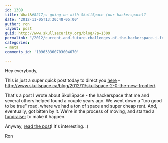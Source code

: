 ```yaml
---
id: 1309
title: What&#8217;s going on with SkullSpace (our hackerspace)?
date: '2012-11-05T13:30:48-05:00'
author: ron
layout: post
guid: http://www.skullsecurity.org/blog/?p=1309
permalink: "/2012/current-and-future-challenges-of-the-hackerspace-i-founded"
categories:
- meta
comments_id: '109638360703004670'

---
```


Hey everybody,

This is just a super quick post today to direct you <a href='http://www.skullspace.ca/blog/2012/11/skullspace-2-0-the-new-frontier/'>here</a> - <a href='http://www.skullspace.ca/blog/2012/11/skullspace-2-0-the-new-frontier/'>http://www.skullspace.ca/blog/2012/11/skullspace-2-0-the-new-frontier/</a>.

That's a post I wrote about SkullSpace - the hackerspace that me and several others helped found a couple years ago. We went down a "too good to be true" road, where we had a ton of space and super cheap rent. And, eventually, got bitten by it. We're in the process of moving, and started a <a href='http://www.indiegogo.com/skullspace'>fundraiser</a> to make it happen.

Anyway, <a href='http://www.skullspace.ca/blog/2012/11/skullspace-2-0-the-new-frontier/'>read the post</a>! It's interesting. :)

Ron
<!--more-->

